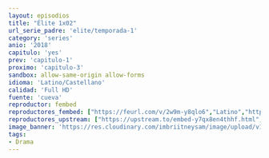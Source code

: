 ```yaml
---
layout: episodios
title: "Élite 1x02"
url_serie_padre: 'elite/temporada-1'
category: 'series'
anio: '2018'
capitulo: 'yes'
prev: 'capitulo-1'
proximo: 'capitulo-3'
sandbox: allow-same-origin allow-forms
idioma: 'Latino/Castellano'
calidad: 'Full HD'
fuente: 'cueva'
reproductor: fembed
reproductores_fembed: ["https://feurl.com/v/2w9m-y8qlo6","Latino","https://myurlshort.live/v/ej1w8s-ql6-qqqy","Latino","https://myurlshort.live/v/26newc2qlx23z7k","Castellano","https://api.cuevana3.io/stream/index.php?file=ek5lbm9xYWNrS0xYMTZLa2xNbkdvY3ZTb3BtZng4TGp6ZFpobGFMUGtPUFgzSmFhbk1XTzVkblBtS1JnbEplb21KUm5ZSlRTMGViVTBxZGdsdEhPb3RqWGFtTm1scHFqbk1LR2gzV3l3THVvd29aaVpNR21vNWFSb0tKbmhkZlUwTXlYb1hmSDFOZkpuV1JuYTVTWHBKcVdhV1J5MHREbTJNS25xNlBIbnViSjFaeVg","Castellano","https://feurl.com/v/mynj4u5n-mmekj3","Castellano","https://feurl.com/v/kdldqc3j3k0zgnz","Castellano","https://feurl.com/v/r8126sewrx2jljk","Castellano","https://mstream.website/v0lgyayycyzb","Castellano","https://mstream.website/4tcea3krcn66","Castellano"]
reproductores_upstream: ["https://upstream.to/embed-y7qx8en4thhf.html","Latino","https://upstream.to/embed-ci4ud7hlfcw2.html","Castellano"]
image_banner: 'https://res.cloudinary.com/imbriitneysam/image/upload/v1546279806/elite-banner-min.jpg'
tags:
- Drama
---
```











